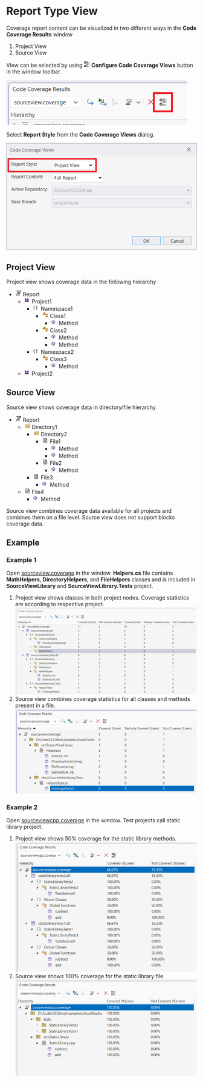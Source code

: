 # Report Type View

Coverage report content can be visualized in two different ways in the **Code Coverage Results** window

1. Project View
2. Source View

View can be selected by using ![configure views](../../../media/categorized-view.png) **Configure Code Coverage Views** button in the window toolbar.

![configure code coverage views](../configure-views.png)

Select **Report Style** from the **Code Coverage Views** dialog.

![select report style](report-style.png)

## Project View

Project view shows coverage data in the following hierarchy

- ![report](../../../media/code-coverage.png) Report
  - ![project](../../../media/module.png) Project1
    - ![namespace](../../../media/namespace.png) Namespace1
      - ![class](../../../media/class.png) Class1
        - ![method](../../../media/method.png) Method
      - ![class](../../../media/class.png) Class2
        - ![method](../../../media/method.png) Method
        - ![method](../../../media/method.png) Method
    - ![namespace](../../../media/namespace.png) Namespace2
      - ![class](../../../media/class.png) Class3
        - ![method](../../../media/method.png) Method
  - ![project](../../../media/module.png) Project2

## Source View

Source view shows coverage data in directory/file hierarchy

- ![report](../../../media/code-coverage.png) Report
  - ![directory](../../../media/directory.png) Directory1
    - ![directory](../../../media/directory.png) Directory2
      - ![file](../../../media/file.png) File1
        - ![method](../../../media/method.png) Method
        - ![method](../../../media/method.png) Method
      - ![file](../../../media/file.png) File2
        - ![method](../../../media/method.png) Method
    - ![file](../../../media/file.png) File3
      - ![method](../../../media/method.png) Method
  - ![file](../../../media/file.png) File4
    - ![method](../../../media/method.png) Method

Source view combines coverage data available for all projects and combines them on a file level. Source view does not support blocks coverage data.

## Example

### Example 1

Open [sourceview.coverage](../../../reports/sourceview.coverage) in the window. **Helpers.cs** file contains **MathHelpers**, **DirectoryHelpers**, and **FileHelpers** classes and is included in **SourceViewLibrary** and **SourceViewLibrary.Tests** project.

  1. Project view shows classes in both project nodes. Coverage statistics are according to respective project.
  ![project view report](project-view-report.png)
  2. Source view combines coverage statistics for all classes and methods present in a file.
  ![source view report](source-view-report.png)

### Example 2

Open [sourceviewcpp.coverage](../../../reports/sourceviewcpp.coverage) in the window. Test projects call static library project.

  1. Project view shows 50% coverage for the static library methods.
  ![project report static view](project-view-report-static.png)
  2. Source view shows 100% coverage for the static library file.
  ![source report static view](source-view-report-static.png)
